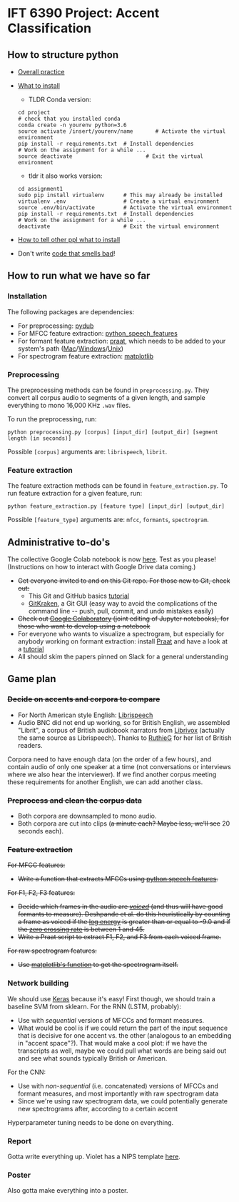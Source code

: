 # IFT 6390 Project: Accent Classification
## How to structure python

* [Overall practice](https://docs.python-guide.org/writing/structure/)
* [What to install ](http://web.stanford.edu/class/cs224n/assignment1/index.html)

  * TLDR Conda version:
  ```
  cd project
  # check that you installed conda
  conda create -n yourenv python=3.6
  source activate /insert/yourenv/name       # Activate the virtual environment
  pip install -r requirements.txt  # Install dependencies
  # Work on the assignment for a while ...
  source deactivate                       # Exit the virtual environment
  ```
  * tldr it also works version:
  ```
  cd assignment1
  sudo pip install virtualenv      # This may already be installed
  virtualenv .env                  # Create a virtual environment
  source .env/bin/activate         # Activate the virtual environment
  pip install -r requirements.txt  # Install dependencies
  # Work on the assignment for a while ...
  deactivate                       # Exit the virtual environment
  ```
* [How to tell other ppl what to install ](https://medium.com/python-pandemonium/better-python-dependency-and-package-management-b5d8ea29dff1)

* Don't write [code that smells bad](https://en.wikipedia.org/wiki/Code_smell)!

## How to run what we have so far

### Installation
The following packages are dependencies:
* For preprocessing: [pydub](https://github.com/jiaaro/pydub)
* For MFCC feature extraction: [python_speech_features](https://github.com/jameslyons/python_speech_features)
* For formant feature extraction: [praat](http://www.fon.hum.uva.nl/praat/), which needs to be added to your system's path ([Mac](https://www.architectryan.com/2012/10/02/add-to-the-path-on-mac-os-x-mountain-lion/)/[Windows](https://www.itprotoday.com/cloud-computing/how-can-i-add-new-folder-my-system-path)/[Unix](https://stackoverflow.com/questions/14637979/how-to-permanently-set-path-on-linux-unix))
* For spectrogram feature extraction: [matplotlib](https://matplotlib.org/)

### Preprocessing

The preprocessing methods can be found in `preprocessing.py`. They convert all corpus audio to segments of a given length, and sample everything to mono 16,000 KHz `.wav` files.

To run the preprocessing, run:

```python preprocessing.py [corpus] [input_dir] [output_dir] [segment length (in seconds)] ```

Possible `[corpus]` arguments are: `librispeech`, `librit`.

### Feature extraction

The feature extraction methods can be found in `feature_extraction.py`.  To run feature extraction for a given feature, run:

```python feature_extraction.py [feature type] [input_dir] [output_dir]```

Possible `[feature_type]` arguments are: `mfcc`, `formants`, `spectrogram`.

## Administrative to-do's

The collective Google Colab notebook is now [here](https://colab.research.google.com/drive/1ejfZhiqM3Wg4w9ofw4-ncoJzi-Aa8kje?fbclid=IwAR3AHejpp0D1Ky9oitURAzbRypzsPsExShGQzo5qzVftd5-w2naOkxp0cYU#scrollTo=d8wDXAOAbsUd). Test as you please! (Instructions on how to interact with Google Drive data coming.)
* ~~Get everyone invited to and on this Git repo. For those new to Git, check out:~~
    * This Git and GitHub basics [tutorial](https://www.elegantthemes.com/blog/resources/git-and-github-a-beginners-guide-for-complete-newbies)
    * [GitKraken](https://www.gitkraken.com/), a Git GUI (easy way to avoid the complications of the command line -- push, pull, commit, and undo mistakes easily)
* ~~Check out [Google Colaboratory](https://colab.research.google.com/notebooks/welcome.ipynb) (joint editing of Jupyter notebooks), for those who want to develop using a notebook~~
* For everyone who wants to visualize a spectrogram, but especially for anybody working on formant extraction: install [Praat](http://www.fon.hum.uva.nl/praat/) and have a look at a [tutorial](https://www.gouskova.com/2016/09/03/praat-tutorial/)
* All should skim the papers pinned on Slack for a general understanding

## Game plan

### ~~Decide on accents and corpora to compare~~
* For North American style English: [Librispeech](http://www.openslr.org/12/)
* Audio BNC did not end up working, so for British English, we assembled "Librit", a corpus of British audiobook narrators from [Librivox](https://librivox.org/) (actually the same source as Librispeech). Thanks to [RuthieG](https://golding.wordpress.com/home/other-british-readers-on-librivox/) for her list of British readers.

Corpora need to have enough data (on the order of a few hours), and contain audio of only one speaker at a time (not conversations or interviews where we also hear the interviewer). If we find another corpus meeting these requirements for another English, we can add another class.

### ~~Preprocess and clean the corpus data~~
* Both corpora are downsampled to mono audio.
* Both corpora are cut into clips (~~a minute each? Maybe less, we'll see~~ 20 seconds each). 

### ~~Feature extraction~~
~~For MFCC features:~~
* ~~Write a function that extracts MFCCs using  [python speech features](https://python-speech-features.readthedocs.io/en/latest/).~~

~~For F1, F2, F3 features:~~
* ~~Decide which frames in the audio are _[voiced](https://en.wikipedia.org/wiki/Voice_(phonetics))_ (and thus will have good formants to measure). Deshpande et al. do this heuristically by counting a frame as voiced if the [log energy](https://python-speech-features.readthedocs.io/en/latest/#python_speech_features.base.logfbank) is greater than or equal to -9.0 and if the [zero crossing rate](https://en.wikipedia.org/wiki/Zero_crossing) is between 1 and 45.~~
* ~~Write a Praat script to extract F1, F2, and F3 from each voiced frame.~~

~~For raw spectrogram features:~~
* ~~Use [matplotlib's function](https://matplotlib.org/api/_as_gen/matplotlib.pyplot.specgram.html) to get the spectrogram itself.~~

### Network building
We should use [Keras](https://keras.io/) because it's easy! First though, we should train a baseline SVM from sklearn.
For the RNN (LSTM, probably):
* Use with _sequential_ versions of MFCCs and formant measures.
* What would be cool is if we could return the part of the input sequence that is decisive for one accent vs. the other (analogous to an embedding in "accent space"?). That would make a cool plot: if we have the transcripts as well, maybe we could pull what words are being said out and see what sounds typically British or American.

For the CNN:
* Use with _non-sequential_ (i.e. concatenated) versions of MFCCs and formant measures, and most importantly with raw spectrogram data
* Since we're using raw spectrogram data, we could potentially generate new spectrograms after, according to a certain accent

Hyperparameter tuning needs to be done on everything.

### Report
Gotta write everything up. Violet has a NIPS template [here](https://www.overleaf.com/6314387546jfjzstdczzpm).

### Poster
Also gotta make everything into a poster.
